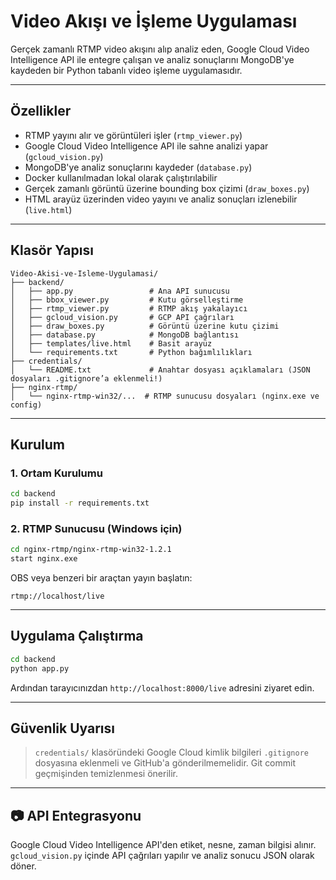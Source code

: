 # Video Akışı ve İşleme Uygulaması

Gerçek zamanlı RTMP video akışını alıp analiz eden, Google Cloud Video Intelligence API ile entegre çalışan ve analiz sonuçlarını MongoDB'ye kaydeden bir Python tabanlı video işleme uygulamasıdır.

---

## Özellikler

*  RTMP yayını alır ve görüntüleri işler (`rtmp_viewer.py`)
*  Google Cloud Video Intelligence API ile sahne analizi yapar (`gcloud_vision.py`)
*  MongoDB'ye analiz sonuçlarını kaydeder (`database.py`)
*  Docker kullanılmadan lokal olarak çalıştırılabilir
*  Gerçek zamanlı görüntü üzerine bounding box çizimi (`draw_boxes.py`)
*  HTML arayüz üzerinden video yayını ve analiz sonuçları izlenebilir (`live.html`)

---

##  Klasör Yapısı

```
Video-Akisi-ve-Isleme-Uygulamasi/
├── backend/
│   ├── app.py                 # Ana API sunucusu
│   ├── bbox_viewer.py         # Kutu görselleştirme
│   ├── rtmp_viewer.py         # RTMP akış yakalayıcı
│   ├── gcloud_vision.py       # GCP API çağrıları
│   ├── draw_boxes.py          # Görüntü üzerine kutu çizimi
│   ├── database.py            # MongoDB bağlantısı
│   ├── templates/live.html    # Basit arayüz
│   └── requirements.txt       # Python bağımlılıkları
├── credentials/
│   └── README.txt             # Anahtar dosyası açıklamaları (JSON dosyaları .gitignore’a eklenmeli!)
├── nginx-rtmp/
│   └── nginx-rtmp-win32/...  # RTMP sunucusu dosyaları (nginx.exe ve config)
```

---

##  Kurulum

### 1. Ortam Kurulumu

```bash
cd backend
pip install -r requirements.txt
```

### 2. RTMP Sunucusu (Windows için)

```bash
cd nginx-rtmp/nginx-rtmp-win32-1.2.1
start nginx.exe
```

OBS veya benzeri bir araçtan yayın başlatın:

```
rtmp://localhost/live
```

---

##  Uygulama Çalıştırma

```bash
cd backend
python app.py
```

Ardından tarayıcınızdan `http://localhost:8000/live` adresini ziyaret edin.

---

##  Güvenlik Uyarısı

> `credentials/` klasöründeki Google Cloud kimlik bilgileri `.gitignore` dosyasına eklenmeli ve GitHub'a gönderilmemelidir. Git commit geçmişinden temizlenmesi önerilir.

---

## 📷 API Entegrasyonu

Google Cloud Video Intelligence API'den etiket, nesne, zaman bilgisi alınır.
`gcloud_vision.py` içinde API çağrıları yapılır ve analiz sonucu JSON olarak döner.
